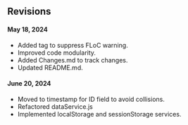 ## Revisions

#### May 18, 2024

- Added tag to suppress FLoC warning.
- Improved code modularity.
- Added Changes.md to track changes.
- Updated README.md.

#### June 20, 2024

- Moved to timestamp for ID field to avoid collisions.
- Refactored dataService.js
- Implemented localStorage and sessionStorage services.
